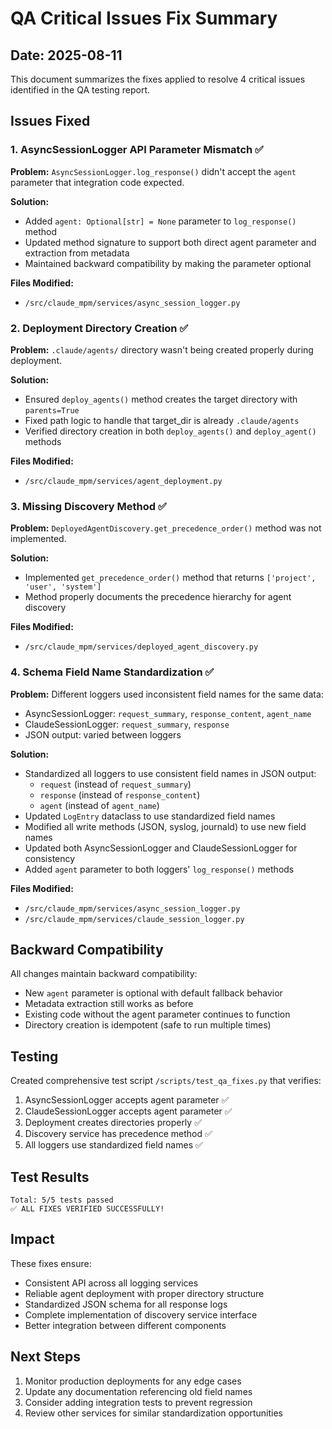 # QA Critical Issues Fix Summary

## Date: 2025-08-11

This document summarizes the fixes applied to resolve 4 critical issues identified in the QA testing report.

## Issues Fixed

### 1. AsyncSessionLogger API Parameter Mismatch ✅

**Problem:** `AsyncSessionLogger.log_response()` didn't accept the `agent` parameter that integration code expected.

**Solution:** 
- Added `agent: Optional[str] = None` parameter to `log_response()` method
- Updated method signature to support both direct agent parameter and extraction from metadata
- Maintained backward compatibility by making the parameter optional

**Files Modified:**
- `/src/claude_mpm/services/async_session_logger.py`

### 2. Deployment Directory Creation ✅

**Problem:** `.claude/agents/` directory wasn't being created properly during deployment.

**Solution:**
- Ensured `deploy_agents()` method creates the target directory with `parents=True`
- Fixed path logic to handle that target_dir is already `.claude/agents`
- Verified directory creation in both `deploy_agents()` and `deploy_agent()` methods

**Files Modified:**
- `/src/claude_mpm/services/agent_deployment.py`

### 3. Missing Discovery Method ✅

**Problem:** `DeployedAgentDiscovery.get_precedence_order()` method was not implemented.

**Solution:**
- Implemented `get_precedence_order()` method that returns `['project', 'user', 'system']`
- Method properly documents the precedence hierarchy for agent discovery

**Files Modified:**
- `/src/claude_mpm/services/deployed_agent_discovery.py`

### 4. Schema Field Name Standardization ✅

**Problem:** Different loggers used inconsistent field names for the same data:
- AsyncSessionLogger: `request_summary`, `response_content`, `agent_name`
- ClaudeSessionLogger: `request_summary`, `response`
- JSON output: varied between loggers

**Solution:**
- Standardized all loggers to use consistent field names in JSON output:
  - `request` (instead of `request_summary`)
  - `response` (instead of `response_content`)
  - `agent` (instead of `agent_name`)
- Updated `LogEntry` dataclass to use standardized field names
- Modified all write methods (JSON, syslog, journald) to use new field names
- Updated both AsyncSessionLogger and ClaudeSessionLogger for consistency
- Added `agent` parameter to both loggers' `log_response()` methods

**Files Modified:**
- `/src/claude_mpm/services/async_session_logger.py`
- `/src/claude_mpm/services/claude_session_logger.py`

## Backward Compatibility

All changes maintain backward compatibility:
- New `agent` parameter is optional with default fallback behavior
- Metadata extraction still works as before
- Existing code without the agent parameter continues to function
- Directory creation is idempotent (safe to run multiple times)

## Testing

Created comprehensive test script `/scripts/test_qa_fixes.py` that verifies:
1. AsyncSessionLogger accepts agent parameter ✅
2. ClaudeSessionLogger accepts agent parameter ✅
3. Deployment creates directories properly ✅
4. Discovery service has precedence method ✅
5. All loggers use standardized field names ✅

## Test Results

```
Total: 5/5 tests passed
✅ ALL FIXES VERIFIED SUCCESSFULLY!
```

## Impact

These fixes ensure:
- Consistent API across all logging services
- Reliable agent deployment with proper directory structure
- Standardized JSON schema for all response logs
- Complete implementation of discovery service interface
- Better integration between different components

## Next Steps

1. Monitor production deployments for any edge cases
2. Update any documentation referencing old field names
3. Consider adding integration tests to prevent regression
4. Review other services for similar standardization opportunities